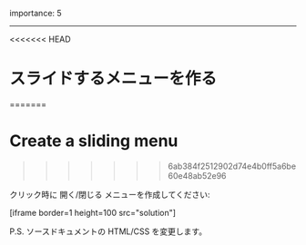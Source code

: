 importance: 5

---

<<<<<<< HEAD
# スライドするメニューを作る
=======
# Create a sliding menu
>>>>>>> 6ab384f2512902d74e4b0ff5a6be60e48ab52e96

クリック時に 開く/閉じる メニューを作成してください:

[iframe border=1 height=100 src="solution"]

P.S. ソースドキュメントの HTML/CSS を変更します。
